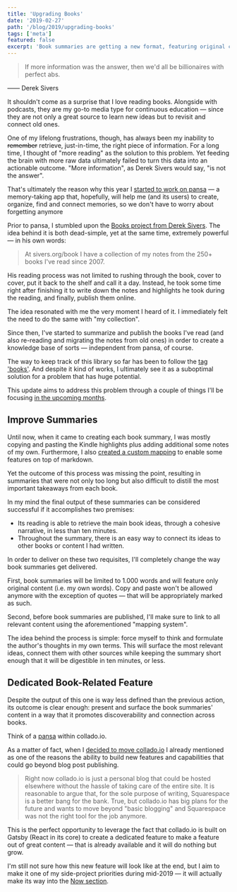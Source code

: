 ```yaml
---
title: 'Upgrading Books'
date: '2019-02-27'
path: '/blog/2019/upgrading-books'
tags: ['meta']
featured: false
excerpt: 'Book summaries are getting a new format, featuring original content and shorter word-count. Also during mid-2019, I will be working on a dedicated feature within collado.io to surface its content even more.'
---
```


> If more information was the answer, then we'd all be billionaires with perfect abs.

—— Derek Sivers

It shouldn't come as a surprise that I love reading books. Alongside with podcasts, they are my go-to media type for continuous education — since they are not only a great source to learn new ideas but to revisit and connect old ones.

One of my lifelong frustrations, though, has always been my inability to ~~remember~~ retrieve, just-in-time, the right piece of information. For a long time, I thought of "more reading" as the solution to this problem. Yet feeding the brain with more raw data ultimately failed to turn this data into an actionable outcome. "More information", as Derek Sivers would say, "is not the answer".

That's ultimately the reason why this year I [started to work on pansa](/tags/pansa) — a memory-taking app that, hopefully, will help me (and its users) to create, organize, find and connect memories, so we don't have to worry about forgetting anymore

Prior to pansa, I stumbled upon the [Books project from Derek Sivers](https://sivers.org/book). The idea behind it is both dead-simple, yet at the same time, extremely powerful — in his own words:

> At sivers.org/book I have a collection of my notes from the 250+ books I've read since 2007.

His reading process was not limited to rushing through the book, cover to cover, put it back to the shelf and call it a day. Instead, he took some time right after finishing it to write down the notes and highlights he took during the reading, and finally, publish them online.

The idea resonated with me the very moment I heard of it. I immediately felt the need to do the same with "my collection".

Since then, I've started to summarize and publish the books I've read (and also re-reading and migrating the notes from old ones) in order to create a knowledge base of sorts — independent from pansa, of course.

The way to keep track of this library so far has been to follow the [tag 'books'](/books). And despite it kind of works, I ultimately see it as a suboptimal solution for a problem that has huge potential.

This update aims to address this problem through a couple of things I'll be focusing [in the upcoming months](/now).

## Improve Summaries

Until now, when it came to creating each book summary, I was mostly copying and pasting the Kindle highlights plus adding additional some notes of my own. Furthermore, I also [created a custom mapping](/blog/2019/productizing-hacks) to enable some features on top of markdown.

Yet the outcome of this process was missing the point, resulting in summaries that were not only too long but also difficult to distill the most important takeaways from each book.

In my mind the final output of these summaries can be considered successful if it accomplishes two premises:

- Its reading is able to retrieve the main book ideas, through a cohesive narrative, in less than ten minutes.
- Throughout the summary, there is an easy way to connect its ideas to other books or content I had written.

In order to deliver on these two requisites, I'll completely change the way book summaries get delivered.

First, book summaries will be limited to 1.000 words and will feature only original content (i.e. my own words). Copy and paste won't be allowed anymore with the exception of quotes — that will be appropriately marked as such.

Second, before book summaries are published, I'll make sure to link to all relevant content using the aforementioned "mapping system".

The idea behind the process is simple: force myself to think and formulate the author's thoughts in my own terms. This will surface the most relevant ideas, connect them with other sources while keeping the summary short enough that it will be digestible in ten minutes, or less.

## Dedicated Book-Related Feature

Despite the output of this one is way less defined than the previous action, its outcome is clear enough: present and surface the book summaries' content in a way that it promotes discoverability and connection across books.

Think of a [pansa](/tags/pansa) within collado.io.

As a matter of fact, when I [decided to move collado.io](/blog/2018/moving-collado-io) I already mentioned as one of the reasons the ability to build new features and capabilities that could go beyond blog post publishing.

> Right now collado.io is just a personal blog that could be hosted elsewhere without the hassle of taking care of the entire site. It is reasonable to argue that, for the sole purpose of writing, Squarespace is a better bang for the bank. True, but collado.io has big plans for the future and wants to move beyond "basic blogging" and Squarespace was not the right tool for the job anymore.

This is the perfect opportunity to leverage the fact that collado.io is built on Gatsby (React in its core) to create a dedicated feature to make a feature out of great content — that is already available and it will do nothing but grow.

I'm still not sure how this new feature will look like at the end, but I aim to make it one of my side-project priorities during mid-2019 — it will actually make its way into the [Now section](/now).
